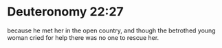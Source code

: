 # Deuteronomy 22:27

because he met her in the open country, and though the betrothed young woman cried for help there was no one to rescue her.
